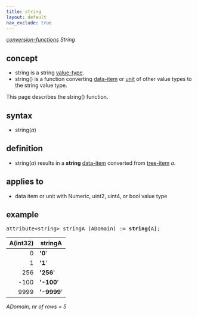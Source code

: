 ```yaml
---
title: string
layout: default
nav_exclude: true
---
```

*[conversion-functions](conversion-functions) String*

## concept

- string is a string [value-type](value-type).
- string() is a function converting [data-item](data-item) or [unit](unit) of other value types to the string value type.

This page describes the string() function.

## syntax

- string(*a*)

## definition

- string(*a*) results in a **string** [data-item](data-item) converted from [tree-item](tree-item) *a*.

## applies to

- data item or unit with Numeric, uint2, uint4, or bool value type

## example

<pre>
attribute&lt;string&gt; stringA (ADomain) := <B>string(</B>A<B>)</B>;
</pre>

| A(int32) |**stringA**  |
|---------:|-------------|
| 0        | **'0**'     |
| 1        | **'1**'     |
| 256      | **'256**'   |
| -100     | **'-100**'  |
| 9999     | **'-9999**' |

*ADomain, nr of rows = 5*